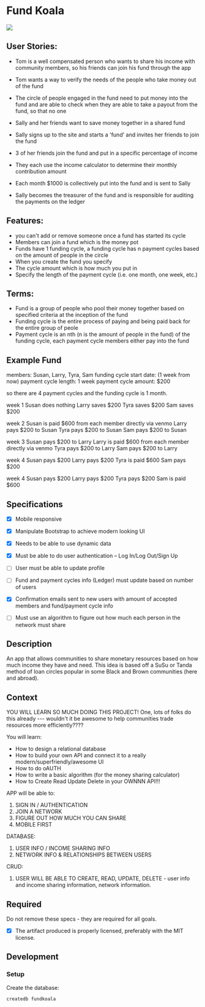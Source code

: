 # Fund Koala

![](https://s-media-cache-ak0.pinimg.com/736x/15/8c/a2/158ca2f7e9e1c0e47aef09fe1c8f4039.jpg)

## User Stories:
 - Tom is a well compensated person who wants to share his income with community members, so his friends can join his fund through the app
 - Tom wants a way to verify the needs of the people who take money out of the fund
 - The circle of people engaged in the fund need to put money into the fund and are able to check when they are able to take a payout from the fund, so that no one


 - Sally and her friends want to save money together in a shared fund
 - Sally signs up to the site and starts a 'fund' and invites her friends to join the fund
 - 3 of her friends join the fund and put in a specific percentage of income
 - They each use the income calculator to determine their monthly contribution amount
 - Each month $1000 is collectively put into the fund and is sent to Sally
 - Sally becomes the treasurer of the fund and is responsible for auditing the payments on the ledger

## Features:

 - you can't add or remove someone once a fund has started its cycle
 - Members can join a fund which is the money pot
 - Funds have 1 funding cycle, a funding cycle has n payment cycles based on the amount of people in the circle
 - When you create the fund you specify
  - The cycle amount which is how much you put in
  - Specify the length of the payment cycle (i.e. one month, one week, etc.)

## Terms:

 - Fund is a group of people who pool their money together based on specified criteria at the inception of the fund
 - Funding cycle is the entire process of paying and being paid back for the entire group of peole
 - Payment cycle is an nth (n is the amount of people in the fund) of the funding cycle, each payment cycle members either pay into the fund


## Example Fund

members: Susan, Larry, Tyra, Sam
funding cycle start date:  (1 week from now)
payment cycle length: 1 week
payment cycle amount: $200

so there are 4 payment cycles and the funding cycle is 1 month.

week 1
Susan does nothing
Larry saves $200
Tyra saves $200
Sam saves $200

week 2
Susan is paid $600 from each member directly via venmo
Larry pays $200 to Susan
Tyra pays $200 to Susan
Sam pays $200 to Susan

week 3
Susan pays $200 to Larry
Larry is paid $600 from each member directly via venmo
Tyra pays $200 to Larry
Sam pays $200 to Larry

week 4
Susan pays $200
Larry pays $200
Tyra is paid $600
Sam pays $200

week 4
Susan pays $200
Larry pays $200
Tyra pays $200
Sam is paid $600

## Specifications

- [x] Mobile responsive
- [x] Manipulate Bootstrap to achieve modern looking UI
- [x] Needs to be able to use dynamic data
- [x] Must be able to do user authentication – Log In/Log Out/Sign Up
- [ ] User must be able to update profile
- [ ] Fund and payment cycles info (Ledger) must update based on number of users
- [x] Confirmation emails sent to new users with amount of accepted members and fund/payment cycle info
- [ ] Must use an algorithm to figure out how much each person in the network must share



## Description

An app that allows communities to share monetary resources based on how much income they have and need. This idea is based off a SuSu or Tanda method of loan circles popular in some Black and Brown communities (here and abroad).

## Context
YOU WILL LEARN SO MUCH DOING THIS PROJECT!
One, lots of folks do this already --- wouldn't it be awesome to help communities trade resources more efficiently????

You will learn:
- How to design a relational database
- How to build your own API and connect it to a really modern/superfriendly/awesome UI
- How to do oAUTH
- How to write a basic algorithm (for the money sharing calculator)
- How to Create Read Update Delete in your OWNNN API!!!


APP will be able to:
1. SIGN IN / AUTHENTICATION
2. JOIN A NETWORK
3. FIGURE OUT HOW MUCH YOU CAN SHARE
4. MOBILE FIRST

DATABASE:
1. USER INFO / INCOME SHARING INFO
2. NETWORK INFO & RELATIONSHIPS BETWEEN USERS

CRUD:
1. USER WILL BE ABLE TO CREATE, READ, UPDATE, DELETE - user info and income sharing information, network information.

## Required

Do not remove these specs - they are required for all goals.

- [x] The artifact produced is properly licensed, preferably with the MIT license.



## Development


### Setup

Create the database:

`createdb fundkoala`

